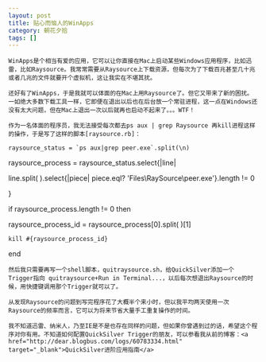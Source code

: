 ```yaml
---
layout: post
title: 贴心而恼人的WinApps
category: 朝花夕拾
tags: []
---
```


	WinApps是个相当有爱的应用，它可以让你直接在Mac上启动某些Windows应用程序，比如迅雷，比如Raysource。我常常需要从Raysource上下载资源，但每次为了下载百兆甚至几十兆或者几兆的文件就要开个虚拟机，这让我实在不堪其扰。

	还好有了WinApps，于是我就可以体面的在Mac上用Raysource了。但它又带来了新的困扰。一如绝大多数下载工具一样，它即便在退出以后也在后台放一个常驻进程，这一点在Windows还没有太大问题，但在Mac上退出一次以后就再也启动不起来了。。。WTF！

	作为一名体面的程序员，我无法接受每次都去ps aux | grep Raysource 再kill进程这样的操作，于是写了这样的脚本[raysource.rb]：

	raysource_status = `ps aux|grep peer.exe`.split(\n)
	
raysource_process = raysource_status.select{|line| 
	
 line.split( ).select{|piece| piece.eql? 'Files\RaySource\peer.exe'}.length != 0 
	
}
	
if raysource_process.length != 0 then
	
 raysource_process_id = raysource_process[0].split( )[1]
	
 `kill #{raysource_process_id}`
	
end

	然后我只需要再写一个shell脚本，quitraysource.sh，给QuickSilver添加一个Trigger指向 quitraysource+Run in Terminal...，以后每次想退出Raysource的时候，用快捷键调用那个Trigger就可以了。

	从发现Raysource的问题到写完程序花了大概半个来小时，但以我平均两天使用一次Raysource的频率而言，它可以为将来节省大量手工重复操作的时间。

	我不知道迅雷、纳米人，乃至IE是不是也存在同样的问题，但如果你曾遇到过的话，希望这个程序对你有用。不知道如何配置QuickSilver Trigger的朋友，可以参看我从前的博客：<a href="http://dear.blogbus.com/logs/60783334.html" target="_blank">QuickSilver进阶应用指南</a>
